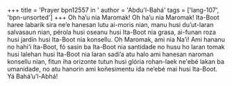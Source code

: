 +++
title = 'Prayer bpn12557 in '
author = 'Abdu'l-Bahá'
tags = ['lang-107', 'bpn-unsorted']
+++
Oh ha’u nia Maromak! Oh ha’u nia Maromak! Ita-Boot haree labarik sira ne’e hanesan lutu ai-moris nian, manu husi du’ut-laran salvasaun nian, pérola husi oseanu husi Ita-Boot nia grasa, ai-funan roza husi jardín husi Ita-Boot nia konsellu.
Oh Maromak, ami nia Na’i! Ami hananu no hahi’i Ita-Boot, fó sasin ba Ita-Boot nia santidade no husu ho laran tomak husi lalehan husi Ita-Boot nia laran sadi’a atu halo ami hanesan naroman konsellu nian, fitun iha orizonte tutun husi glória rohan-laek ne'ebé lakan ba umanidade, no atu hanorin ami koñesimentu ida ne’ebé mai husi Ita-Boot. Yá Bahá’u’l-Abhá!
